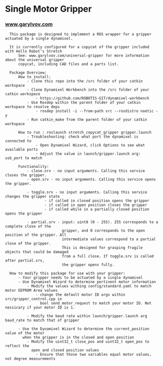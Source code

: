 # Single Motor Gripper
### www.garylvov.com
      This package is designed to implement a ROS wrapper for a gripper actuated by a single dynamixel.

      It is currently configured for a copycat of the gripper included with Hello Robot's Stretch 
          See: www.garylvov.com/universal-gripper for more information about the universal gripper 
          copycat, including CAD files and a parts list.

      Package Overview:
          How to install:
              - Clone this repo into the /src folder of your catkin workspace
              - Clone Dynamixel Workbench into the /src folder of your catkin workspace
                  - https://github.com/ROBOTIS-GIT/dynamixel-workbench
              - Use Rosdep within the parent folder of your catkin workspace to resolve deps
                  - rosdep install -i --from-path src --rosdistro noetic -y
              - Run catkin_make from the parent folder of your catkin workspace

          How to run : roslaunch stretch_copycat_gripper gripper.launch
              - Troubleshooting: check what port the dynamixel is connected to
                  - Open Dynamixel Wizard, click Options to see what available ports
                  - Adjust the value in launch/gripper.launch arg: usb_port to match

          Functionality:
              - close.srv - no input arguments. Calling this service closes the gripper.
              - open.srv - no input arguments. Calling this service opens the gripper.

              - toggle.srv - no input arguments. Calling this service changes the gripper state
                      - if called in closed position opens the gripper
                      - if called in open position closes the gripper
                      - if called while in a partially closed position opens the gripper

              - partial.srv - input: uint8 (0 - 255). 255 corresponds to a complete close of the 
                              gripper, and 0 corresponds to the open position of the gripper. All 
                              intermediate values correspond to a partial close of the gripper.
                              This is designed for grasping fragile objects that could be damaged
                              from a full close. If toggle.srv is called after partial.srv, 
                              the gripper opens fully.

      How to modify this package for use with your gripper:
          - Your gripper needs to be actuated by a single dynamixel
          - Use Dynamixel Wizard to determine pertinent motor information
              - Modify the values withing config/standard.yaml to match motor EEPROM Area values
                  - change the default motor ID args within src/gripper_control.cpp in 
                    bool send_motor_request to match your motor ID. Not nessicary if your motor ID is 1.

              - Modify the baud rate within launch/gripper.launch arg baud_rate to match that of gripper

          - Use the Dynamixel Wizard to determine the current_position value of the motor 
            when the gripper is in the closed and open position
              - Modify the uint32_t close_pos and uint32_t open_pos to reflect the 
                open and closed position values 
                  - Ensure that those two variables equal motor values, not degree measurements
